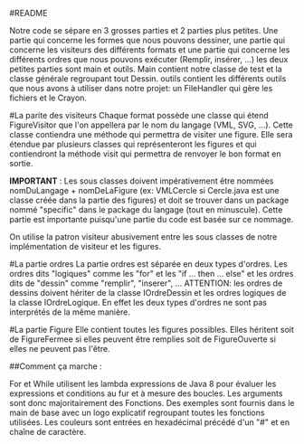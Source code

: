 #README

Notre code se sépare en 3 grosses parties et 2 parties plus petites. Une partie qui concerne les formes que nous pouvons dessiner, une partie qui concerne les visiteurs des différents formats et une partie qui concerne les différents ordres que nous pouvons exécuter (Remplir, insérer, ...) les deux petites parties sont main et outils. Main contient notre classe de test et la classe générale regroupant tout Dessin. outils contient les différents outils que nous avons à utiliser dans notre projet: un FileHandler qui gère les fichiers et le Crayon.


#La parite des visiteurs
 Chaque format possède une classe qui étend FigureVisitor que l'on appellera par le nom du langage (VML, SVG, ...). Cette classe contiendra une méthode qui permettra de visiter une figure. Elle sera étendue par plusieurs classes qui représenteront les figures et qui contiendront la méthode visit qui permettra de renvoyer le bon format en sortie.

**IMPORTANT** : Les sous classes doivent impérativement être nommées nomDuLangage + nomDeLaFigure (ex: VMLCercle si Cercle.java est une classe créée dans la partie des figures) et doit se trouver dans un package nommé "specific" dans le package du langage (tout en minuscule). Cette partie est importante puisqu'une partie du code est basée sur ce nommage.

On utilise la patron visiteur abusivement entre les sous classes de notre implémentation de visiteur et les figures.

#La partie ordres
La partie ordres est séparée en deux types d'ordres. Les ordres dits "logiques" comme les "for" et les "if ... then ... else" et les ordres dits de "dessin" comme "remplir", "inserer", ... ATTENTION: les ordres de dessins doivent hériter de la classe IOrdreDessin et les ordres logiques de la classe IOrdreLogique. En effet les deux types d'ordres ne sont pas interprétés de la même manière.

#La partie Figure
Elle contient toutes les figures possibles. Elles héritent soit de FigureFermee si elles peuvent être remplies soit de FigureOuverte si elles ne peuvent pas l'être. 


##Comment ça marche :

For et While utilisent les lambda expressions de Java 8 pour évaluer les expressions et conditions au fur et à mesure des boucles. Les arguments sont donc majoritairement des Fonctions. Des exemples sont fournis dans le main de base avec un logo explicatif regroupant toutes les fonctions utilisées. Les couleurs sont entrées en hexadécimal précédé d'un "#" et en chaîne de caractère.